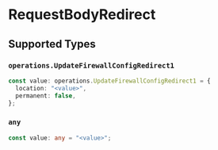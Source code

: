# RequestBodyRedirect


## Supported Types

### `operations.UpdateFirewallConfigRedirect1`

```typescript
const value: operations.UpdateFirewallConfigRedirect1 = {
  location: "<value>",
  permanent: false,
};
```

### `any`

```typescript
const value: any = "<value>";
```

